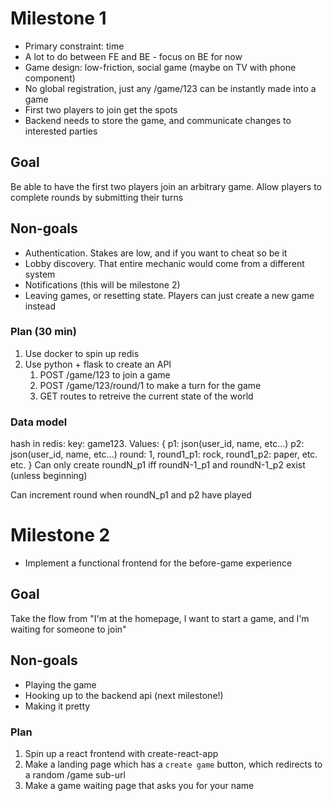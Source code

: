 # Milestone 1

- Primary constraint: time
- A lot to do between FE and BE - focus on BE for now
- Game design: low-friction, social game (maybe on TV with phone component)
- No global registration, just any /game/123 can be instantly made into a game
- First two players to join get the spots
- Backend needs to store the game, and communicate changes to interested parties

## Goal

Be able to have the first two players join an arbitrary game.
Allow players to complete rounds by submitting their turns

## Non-goals

- Authentication. Stakes are low, and if you want to cheat so be it
- Lobby discovery. That entire mechanic would come from a different system
- Notifications (this will be milestone 2)
- Leaving games, or resetting state. Players can just create a new game instead

### Plan (30 min)

1. Use docker to spin up redis
1. Use python + flask to create an API
   1. POST /game/123 to join a game
   1. POST /game/123/round/1 to make a turn for the game
   1. GET routes to retreive the current state of the world

### Data model

hash in redis:
key: game123.
Values: {
p1: json(user_id, name, etc...)
p2: json(user_id, name, etc...)
round: 1,
round1_p1: rock,
round1_p2: paper,
etc. etc.
}
Can only create roundN_p1 iff roundN-1_p1 and roundN-1_p2 exist (unless beginning)

Can increment round when roundN_p1 and p2 have played

# Milestone 2

- Implement a functional frontend for the before-game experience

## Goal

Take the flow from "I'm at the homepage, I want to start a game, and I'm waiting for someone to join"

## Non-goals

- Playing the game
- Hooking up to the backend api (next milestone!)
- Making it pretty

### Plan

1. Spin up a react frontend with create-react-app
1. Make a landing page which has a `create game` button, which redirects to a random /game sub-url
1. Make a game waiting page that asks you for your name
